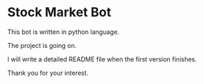 # Stock Market Bot

This bot is written in python language.

The project is going on.

I will write a detailed README file when the first version finishes.

Thank you for your interest.

